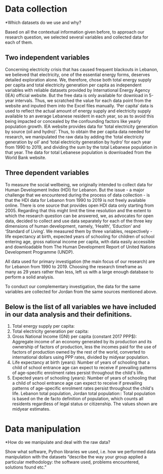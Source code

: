 # Data collection

*Which datasets do we use and why?

Based on all the contextual information given before, to approach our research question, we selected several variables and collected data for each of them.

## Two independent variables
Concerning electricity crisis that has caused frequent blackouts in Lebanon, we believed that electricity, one of the essential energy forms, deserves detailed exploration alone. We, therefore, chose both total energy supply per capita and total electricity generation per capita as independent variables with reliable datasets provided by International Energy Agency (IEA) official website. But the free data is only available for download in 5-year intervals. Thus, we scratched the value for each data point from the website and inputed them into the Excel files manually. ‘Per capita’ data is used to reflect the actual amount of energy supply and electricity supply available to an average Lebanese resident in each year, so as to avoid this being impacted or concealed by the confounding factors like yearly population growth. IEA website provides data for ‘total electricity generation by source (oil and hydro)’. Thus, to obtain the per capita data needed for research, we manipulated the raw data by adding the ‘total electricity generation by oil’ and ‘total electricity generation by hydro’ for each year from 1990 to 2019, and dividing the sum by the total Lebanese population in that year. The data for total Lebanese population is downloaded from the World Bank website.

## Three dependent variables
To measure the social wellbeing, we originally intended to collect data for Human Development Index (HDI) for Lebanon. But the issue - a major challenge that we encountered during the process of data collection - is that the HDI data for Lebanon from 1990 to 2019 is not freely available online. There is one source that provides open HDI data only starting from 2005. Regarding that this might limit the time resolution and the extent to which the research question can be answered, we, as advocates for open data, decided to collect and use data separately for each of the three key dimensions of human development, namely, ‘Health’, ‘Eduction’ and ‘Standard of Living’. We measured them by three variables, respectively - life expectancy at birth, expected years of schooling for children of school entering age, gross national income per capita, with data easily accessible and downloadable from The Human Development Report of United Nations Development Programme (UNDP).

All data used for primary investigation (the main focus of our research) are for Lebanon from 1990 to 2019. Choosing the research timeframe as many as 29 years rather than less, left us with a large enough database to perform a solid analysis.

To conduct our complementary investigation, the data for the same variables are collected for Jordan from the same sources mentioned above.

## Below is the list of all variables we have included in our data analysis and their definitions.
1. Total energy supply per capita: 
2. Total electricity generation per capita: 
3. Gross National Income (GNI) per capita (constant 2017 PPP$): Aggregate income of an economy generated by its production and its ownership of factors of production, less the incomes paid for the use of factors of production owned by the rest of the world, converted to international dollars using PPP rates, divided by midyear population.
4. Life expectancy at birth (years): Number of years of schooling that a child of school entrance age can expect to receive if prevailing patterns of age-specific enrolment rates persist throughout the child's life.
5. Expected years of schooling (years): Number of years of schooling that a child of school entrance age can expect to receive if prevailing patterns of age-specific enrolment rates persist throughout the child's life.
Lebanon total population, Jordan total population:: Total population is based on the de facto definition of population, which counts all residents regardless of legal status or citizenship. The values shown are midyear estimates.


# Data manipulation

*How do we manipulate and deal with the raw data?

Show what software, Python libraries we used, i.e. how we performed data manipulation with the datasets
“describe the way your group applied a particular methodology: the software used, problems encountered, solutions found etc.”		

